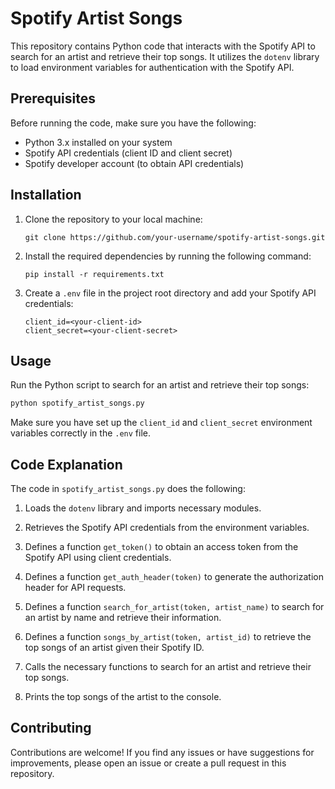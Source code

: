 # Spotify Artist Songs

This repository contains Python code that interacts with the Spotify API to search for an artist and retrieve their top songs. It utilizes the `dotenv` library to load environment variables for authentication with the Spotify API.

## Prerequisites

Before running the code, make sure you have the following:

- Python 3.x installed on your system
- Spotify API credentials (client ID and client secret)
- Spotify developer account (to obtain API credentials)

## Installation

1. Clone the repository to your local machine:

   ```
   git clone https://github.com/your-username/spotify-artist-songs.git
   ```

2. Install the required dependencies by running the following command:

   ```
   pip install -r requirements.txt
   ```

3. Create a `.env` file in the project root directory and add your Spotify API credentials:

   ```plaintext
   client_id=<your-client-id>
   client_secret=<your-client-secret>
   ```

## Usage

Run the Python script to search for an artist and retrieve their top songs:

```bash
python spotify_artist_songs.py
```

Make sure you have set up the `client_id` and `client_secret` environment variables correctly in the `.env` file.

## Code Explanation

The code in `spotify_artist_songs.py` does the following:

1. Loads the `dotenv` library and imports necessary modules.

2. Retrieves the Spotify API credentials from the environment variables.

3. Defines a function `get_token()` to obtain an access token from the Spotify API using client credentials.

4. Defines a function `get_auth_header(token)` to generate the authorization header for API requests.

5. Defines a function `search_for_artist(token, artist_name)` to search for an artist by name and retrieve their information.

6. Defines a function `songs_by_artist(token, artist_id)` to retrieve the top songs of an artist given their Spotify ID.

7. Calls the necessary functions to search for an artist and retrieve their top songs.

8. Prints the top songs of the artist to the console.

## Contributing

Contributions are welcome! If you find any issues or have suggestions for improvements, please open an issue or create a pull request in this repository.

